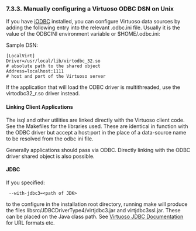 <div id="virtmanconfodbcdsnunix" class="section">

<div class="titlepage">

<div>

<div>

### 7.3.3. Manually configuring a Virtuoso ODBC DSN on Unix

</div>

</div>

</div>

If you have
<a href="http://www.iodbc.org" class="ulink" target="_top">iODBC</a>
installed, you can configure Virtuoso data sources by adding the
following entry into the relevant .odbc.ini file. Usually it is the
value of the ODBCINI environment variable or \$HOME/.odbc.ini:

Sample DSN:

``` programlisting
[LocalVirt]
Driver=/usr/local/lib/virtodbc_32.so
# absolute path to the shared object
Address=localhost:1111
# host and port of the Virtuoso server
```

If the application that will load the ODBC driver is multithreaded, use
the virtodbc32_r.so driver instead.

<div id="virtmanconfodbcdsnunixlink" class="section">

<div class="titlepage">

<div>

<div>

#### Linking Client Applications

</div>

</div>

</div>

The isql and other utilities are linked directly with the Virtuoso
client code. See the Makefiles for the libraries used. These are
identical in function with the ODBC driver but accept a host:port in the
place of a data-source name to be resolved from the odbc ini file.

Generally applications should pass via ODBC. Directly linking with the
ODBC driver shared object is also possible.

</div>

<div id="virtmanconfodbcdsnunixjdbc" class="section">

<div class="titlepage">

<div>

<div>

#### JDBC

</div>

</div>

</div>

If you specified:

``` programlisting
 --with-jdbc3=<path of JDK>
```

to the configure in the installation root directory, running make will
produce the files libsrc/JDBCDriverType4/virtjdbc3.jar and
virtjdbc3ssl.jar. These can be placed on the Java class path. See
<a href="virtuosodriverjdbc.html" class="link"
title="7.4. Virtuoso Driver for JDBC">Virtuoso JDBC Documentation</a>
for URL formats etc.

</div>

</div>
